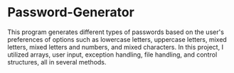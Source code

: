 # Password-Generator
This program generates different types of passwords based on the user's preferences of options such as lowercase letters, uppercase letters, mixed letters, mixed letters and numbers, and mixed characters.
In this project, I utilized arrays, user input, exception handling, file handling, and control structures, all in several methods.
